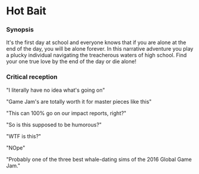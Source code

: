 # Hot Bait

### Synopsis

It's the first day at school and everyone knows that if you are alone at the end of the day, you will be alone forever. In this narrative adventure you play a plucky individual navigating the treacherous waters of high school. Find your one true love by the end of the day or die alone!

### Critical reception

"I literally have no idea what's going on"

"Game Jam's are totally worth it for master pieces like this"

"This can 100% go on our impact reports, right?"

"So is this supposed to be humorous?"

"WTF is this?"

"NOpe"

"Probably one of the three best whale-dating sims of the 2016 Global Game Jam."
